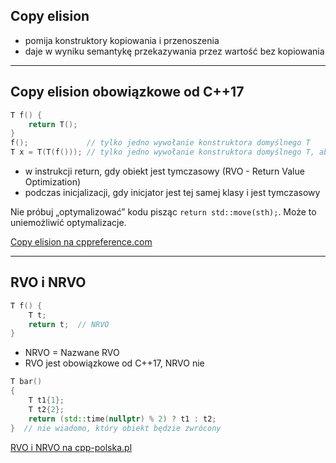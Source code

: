 ## Copy elision

* <!-- .element: class="fragment fade-in" --> pomija konstruktory kopiowania i przenoszenia
* <!-- .element: class="fragment fade-in" --> daje w wyniku semantykę przekazywania przez wartość bez kopiowania

___

## Copy elision obowiązkowe od C++17

```cpp
T f() {
    return T();
}
f();             // tylko jedno wywołanie konstruktora domyślnego T
T x = T(T(f())); // tylko jedno wywołanie konstruktora domyślnego T, aby zainicjować x
```
<!-- .element: class="fragment fade-in" -->

* <!-- .element: class="fragment fade-in" --> w instrukcji return, gdy obiekt jest tymczasowy (RVO - Return Value Optimization)
* <!-- .element: class="fragment fade-in" --> podczas inicjalizacji, gdy inicjator jest tej samej klasy i jest tymczasowy

Nie próbuj „optymalizować” kodu pisząc `return std::move(sth);`. Może to uniemożliwić optymalizacje.
<!-- .element: class="fragment fade-in" -->

[Copy elision na cppreference.com](https://en.cppreference.com/w/cpp/language/copy_elision)
<!-- .element: class="fragment fade-in" -->

___

## RVO i NRVO

```cpp
T f() {
    T t;
    return t;  // NRVO
}
```
<!-- .element: class="fragment fade-in" -->

* <!-- .element: class="fragment fade-in" --> NRVO = Nazwane RVO
* <!-- .element: class="fragment fade-in" --> RVO jest obowiązkowe od C++17, NRVO nie

```cpp
T bar()
{
    T t1{1};
    T t2{2};
    return (std::time(nullptr) % 2) ? t1 : t2;
}  // nie wiadomo, który obiekt będzie zwrócony
```
<!-- .element: class="fragment fade-in" -->

[RVO i NRVO na cpp-polska.pl](https://cpp-polska.pl/post/zarzadzanie-zasobami-w-c-3-rvo-nrvo-i-obowiazkowe-rvo-w-c17)
<!-- .element: class="fragment fade-in" -->
